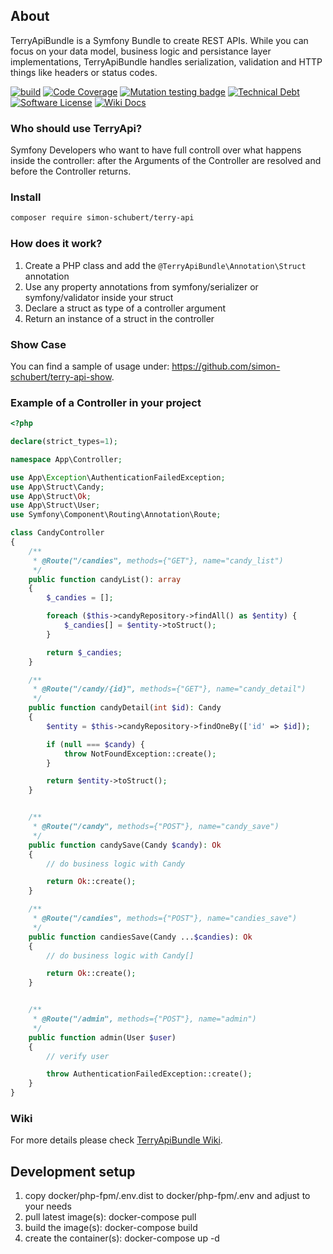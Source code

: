 ## About
TerryApiBundle is a Symfony Bundle to create REST APIs. While you can focus on your data model, business logic and persistance layer implementations, TerryApiBundle handles serialization, validation and HTTP things like headers or status codes.

[![build](https://github.com/simon-schubert/terry-api/workflows/build/badge.svg)](https://github.com/simon-schubert/terry-api)
[![Code Coverage](https://codecov.io/gh/simon-schubert/terry-api/branch/master/graph/badge.svg)](https://codecov.io/gh/simon-schubert/terry-api)
[![Mutation testing badge](https://img.shields.io/endpoint?style=flat&url=https%3A%2F%2Fbadge-api.stryker-mutator.io%2Fgithub.com%2Fsimon-schubert%2Fterry-api%2Fmaster)](https://dashboard.stryker-mutator.io/reports/github.com/simon-schubert/terry-api/master)
[![Technical Debt](https://sonarcloud.io/api/project_badges/measure?project=simon-schubert_terry-api&metric=sqale_index)](https://sonarcloud.io/dashboard?id=simon-schubert_terry-api)
[![Software License](https://img.shields.io/badge/license-MIT-green.svg)](LICENSE)
[![Wiki Docs](https://img.shields.io/badge/wiki-docs-B29700)](https://github.com/simon-schubert/terry-api/wiki)

### Who should use TerryApi?
Symfony Developers who want to have full controll over what happens inside the controller: after the Arguments of the Controller are resolved and before the Controller returns.

### Install
```sh
composer require simon-schubert/terry-api
```

### How does it work?
1. Create a PHP class and add the `@TerryApiBundle\Annotation\Struct` annotation
1. Use any property annotations from symfony/serializer or symfony/validator inside your struct
1. Declare a struct as type of a controller argument 
1. Return an instance of a struct in the controller

### Show Case
You can find a sample of usage under: https://github.com/simon-schubert/terry-api-show.

### Example of a Controller in your project

```php
<?php

declare(strict_types=1);

namespace App\Controller;

use App\Exception\AuthenticationFailedException;
use App\Struct\Candy;
use App\Struct\Ok;
use App\Struct\User;
use Symfony\Component\Routing\Annotation\Route;

class CandyController
{
    /**
     * @Route("/candies", methods={"GET"}, name="candy_list")
     */
    public function candyList(): array
    {
        $_candies = [];

        foreach ($this->candyRepository->findAll() as $entity) {
            $_candies[] = $entity->toStruct();
        }

        return $_candies;
    }

    /**
     * @Route("/candy/{id}", methods={"GET"}, name="candy_detail")
     */
    public function candyDetail(int $id): Candy
    {
        $entity = $this->candyRepository->findOneBy(['id' => $id]);

        if (null === $candy) {
            throw NotFoundException::create();
        }

        return $entity->toStruct();
    }


    /**
     * @Route("/candy", methods={"POST"}, name="candy_save")
     */
    public function candySave(Candy $candy): Ok
    {
        // do business logic with Candy

        return Ok::create();
    }

    /**
     * @Route("/candies", methods={"POST"}, name="candies_save")
     */
    public function candiesSave(Candy ...$candies): Ok
    {
        // do business logic with Candy[]

        return Ok::create();
    }


    /**
     * @Route("/admin", methods={"POST"}, name="admin")
     */
    public function admin(User $user)
    {
        // verify user

        throw AuthenticationFailedException::create();
    }
}
```

### Wiki
For more details please check [TerryApiBundle Wiki](https://github.com/simon-schubert/terry-api/wiki).

## Development setup
1. copy docker/php-fpm/.env.dist to docker/php-fpm/.env and adjust to your needs
1. pull latest image(s): docker-compose pull
1. build the image(s): docker-compose build
1. create the container(s): docker-compose up -d
